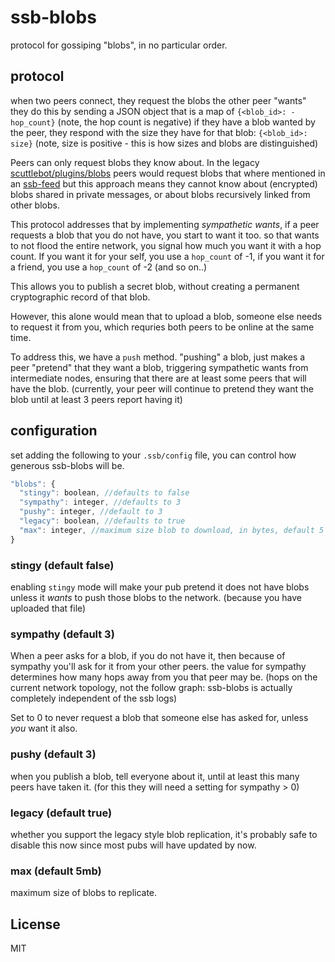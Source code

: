 # ssb-blobs

protocol for gossiping "blobs", in no particular order.

## protocol

when two peers connect, they request the blobs the other peer "wants"
they do this by sending a JSON object that is a map of
`{<blob_id>: -hop_count}` (note, the hop count is negative)
if they have a blob wanted by the peer, they respond
with the size they have for that blob: `{<blob_id>: size}` (note,
size is positive - this is how sizes and blobs are distinguished)

Peers can only request blobs they know about. In the legacy
[scuttlebot/plugins/blobs](https://github.com/ssbc/scuttlebot/tree/99fad7c5f6e436cbd670346b4da20c57222a1419/plugins/blobs)
peers would request blobs that where mentioned in an
[ssb-feed](https://github.com/ssbc/ssb-feed) but this approach
means they cannot know about (encrypted) blobs shared in private
messages, or about blobs recursively linked from other blobs.

This protocol addresses that by implementing _sympathetic wants_,
if a peer requests a blob that you do not have, you start to want it too.
so that wants to not flood the entire network, you signal how much
you want it with a hop count. If you want it for your self,
you use a `hop_count` of -1, if you want it for a friend,
you use a `hop_count` of -2 (and so on..)

This allows you to publish a secret blob, without creating
a permanent cryptographic record of that blob.

However, this alone would mean that to upload a blob,
someone else needs to request it from you, which requries
both peers to be online at the same time.

To address this, we have a `push` method. "pushing" a blob,
just makes a peer "pretend" that they want a blob,
triggering sympathetic wants from intermediate nodes,
ensuring that there are at least some peers that will have the blob.
(currently, your peer will continue to pretend they want the
blob until at least 3 peers report having it)


## configuration

set adding the following to your `.ssb/config` file, you can control how generous
ssb-blobs will be.

``` js
"blobs": {
  "stingy": boolean, //defaults to false
  "sympathy": integer, //defaults to 3
  "pushy": integer, //default to 3
  "legacy": boolean, //defaults to true
  "max": integer, //maximum size blob to download, in bytes, default 5 MB
}
```

### stingy (default false)

enabling `stingy` mode will make your pub pretend it does not have blobs
unless it _wants_ to push those blobs to the network. (because you have uploaded that file)

### sympathy (default 3)

When a peer asks for a blob, if you do not have it, then because of sympathy you'll ask for it from
your other peers. the value for sympathy determines how many hops away from you that peer may be.
(hops on the current network topology, not the follow graph: ssb-blobs is actually completely
independent of the ssb logs)

Set to 0 to never request a blob that someone else has asked for, unless _you_ want it also.

### pushy (default 3)

when you publish a blob, tell everyone about it, until at least this many peers have taken it.
(for this they will need a setting for sympathy > 0)


### legacy (default true)

whether you support the legacy style blob replication, it's probably safe to disable this now
since most pubs will have updated by now.

### max (default 5mb)

maximum size of blobs to replicate.

## License

MIT




